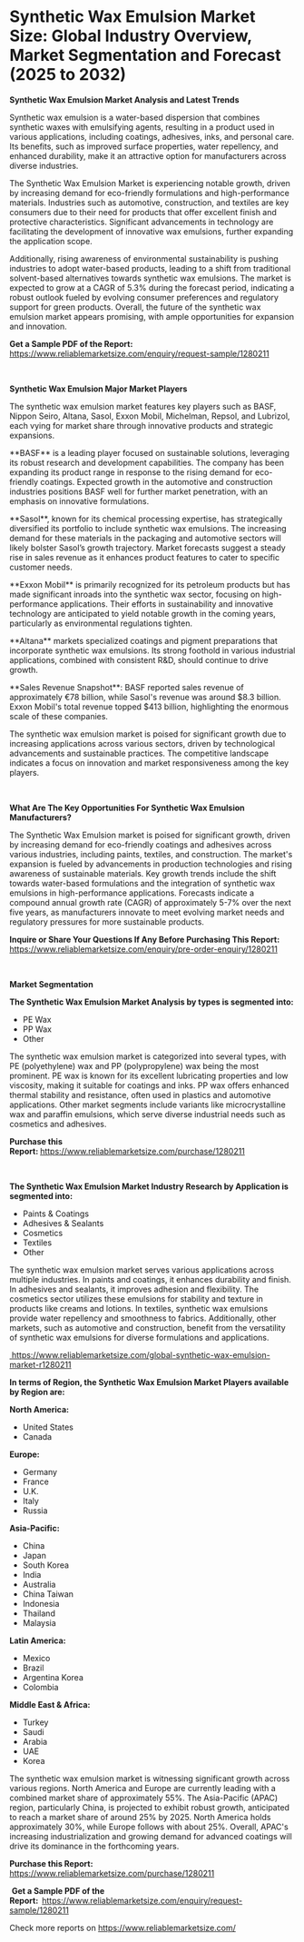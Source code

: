 <p><h1>Synthetic Wax Emulsion Market Size: Global Industry Overview, Market Segmentation and Forecast (2025 to 2032)</h1></p><p><strong>Synthetic Wax Emulsion Market Analysis and Latest Trends</strong></p>
<p><p>Synthetic wax emulsion is a water-based dispersion that combines synthetic waxes with emulsifying agents, resulting in a product used in various applications, including coatings, adhesives, inks, and personal care. Its benefits, such as improved surface properties, water repellency, and enhanced durability, make it an attractive option for manufacturers across diverse industries.</p><p>The Synthetic Wax Emulsion Market is experiencing notable growth, driven by increasing demand for eco-friendly formulations and high-performance materials. Industries such as automotive, construction, and textiles are key consumers due to their need for products that offer excellent finish and protective characteristics. Significant advancements in technology are facilitating the development of innovative wax emulsions, further expanding the application scope.</p><p>Additionally, rising awareness of environmental sustainability is pushing industries to adopt water-based products, leading to a shift from traditional solvent-based alternatives towards synthetic wax emulsions. The market is expected to grow at a CAGR of 5.3% during the forecast period, indicating a robust outlook fueled by evolving consumer preferences and regulatory support for green products. Overall, the future of the synthetic wax emulsion market appears promising, with ample opportunities for expansion and innovation.</p></p>
<p><strong>Get a Sample PDF of the Report:&nbsp;</strong> <a href="https://www.reliablemarketsize.com/enquiry/request-sample/1280211?utm_campaign=2300&utm_medium=2&utm_source=Github&utm_content=ia&utm_term=24032025&utm_id=synthetic-wax-emulsion">https://www.reliablemarketsize.com/enquiry/request-sample/1280211</a></p>
<p>&nbsp;</p>
<p><strong>Synthetic Wax Emulsion Major Market Players</strong></p>
<p><p>The synthetic wax emulsion market features key players such as BASF, Nippon Seiro, Altana, Sasol, Exxon Mobil, Michelman, Repsol, and Lubrizol, each vying for market share through innovative products and strategic expansions.</p><p>**BASF** is a leading player focused on sustainable solutions, leveraging its robust research and development capabilities. The company has been expanding its product range in response to the rising demand for eco-friendly coatings. Expected growth in the automotive and construction industries positions BASF well for further market penetration, with an emphasis on innovative formulations.</p><p>**Sasol**, known for its chemical processing expertise, has strategically diversified its portfolio to include synthetic wax emulsions. The increasing demand for these materials in the packaging and automotive sectors will likely bolster Sasol’s growth trajectory. Market forecasts suggest a steady rise in sales revenue as it enhances product features to cater to specific customer needs.</p><p>**Exxon Mobil** is primarily recognized for its petroleum products but has made significant inroads into the synthetic wax sector, focusing on high-performance applications. Their efforts in sustainability and innovative technology are anticipated to yield notable growth in the coming years, particularly as environmental regulations tighten.</p><p>**Altana** markets specialized coatings and pigment preparations that incorporate synthetic wax emulsions. Its strong foothold in various industrial applications, combined with consistent R&D, should continue to drive growth. </p><p>**Sales Revenue Snapshot**: BASF reported sales revenue of approximately €78 billion, while Sasol's revenue was around $8.3 billion. Exxon Mobil's total revenue topped $413 billion, highlighting the enormous scale of these companies.</p><p>The synthetic wax emulsion market is poised for significant growth due to increasing applications across various sectors, driven by technological advancements and sustainable practices. The competitive landscape indicates a focus on innovation and market responsiveness among the key players.</p></p>
<p>&nbsp;</p>
<p><strong>What Are The Key Opportunities For Synthetic Wax Emulsion Manufacturers?</strong></p>
<p><p>The Synthetic Wax Emulsion market is poised for significant growth, driven by increasing demand for eco-friendly coatings and adhesives across various industries, including paints, textiles, and construction. The market's expansion is fueled by advancements in production technologies and rising awareness of sustainable materials. Key growth trends include the shift towards water-based formulations and the integration of synthetic wax emulsions in high-performance applications. Forecasts indicate a compound annual growth rate (CAGR) of approximately 5-7% over the next five years, as manufacturers innovate to meet evolving market needs and regulatory pressures for more sustainable products.</p></p>
<p><strong>Inquire or Share Your Questions If Any Before Purchasing This Report:</strong> <a href="https://www.reliablemarketsize.com/enquiry/pre-order-enquiry/1280211?utm_campaign=2300&utm_medium=2&utm_source=Github&utm_content=ia&utm_term=24032025&utm_id=synthetic-wax-emulsion">https://www.reliablemarketsize.com/enquiry/pre-order-enquiry/1280211</a></p>
<p>&nbsp;</p>
<p><strong>Market Segmentation</strong></p>
<p><strong>The Synthetic Wax Emulsion Market Analysis by types is segmented into:</strong></p>
<p><ul><li>PE Wax</li><li>PP Wax</li><li>Other</li></ul></p>
<p><p>The synthetic wax emulsion market is categorized into several types, with PE (polyethylene) wax and PP (polypropylene) wax being the most prominent. PE wax is known for its excellent lubricating properties and low viscosity, making it suitable for coatings and inks. PP wax offers enhanced thermal stability and resistance, often used in plastics and automotive applications. Other market segments include variants like microcrystalline wax and paraffin emulsions, which serve diverse industrial needs such as cosmetics and adhesives.</p></p>
<p><strong>Purchase this Report:&nbsp;</strong><a href="https://www.reliablemarketsize.com/purchase/1280211?utm_campaign=2300&utm_medium=2&utm_source=Github&utm_content=ia&utm_term=24032025&utm_id=synthetic-wax-emulsion">https://www.reliablemarketsize.com/purchase/1280211</a></p>
<p>&nbsp;</p>
<p><strong>The Synthetic Wax Emulsion Market Industry Research by Application is segmented into:</strong></p>
<p><ul><li>Paints & Coatings</li><li>Adhesives & Sealants</li><li>Cosmetics</li><li>Textiles</li><li>Other</li></ul></p>
<p><p>The synthetic wax emulsion market serves various applications across multiple industries. In paints and coatings, it enhances durability and finish. In adhesives and sealants, it improves adhesion and flexibility. The cosmetics sector utilizes these emulsions for stability and texture in products like creams and lotions. In textiles, synthetic wax emulsions provide water repellency and smoothness to fabrics. Additionally, other markets, such as automotive and construction, benefit from the versatility of synthetic wax emulsions for diverse formulations and applications.</p></p>
<p><a href="https://www.reliablemarketsize.com/global-synthetic-wax-emulsion-market-r1280211?utm_campaign=2300&utm_medium=2&utm_source=Github&utm_content=ia&utm_term=24032025&utm_id=synthetic-wax-emulsion">&nbsp;https://www.reliablemarketsize.com/global-synthetic-wax-emulsion-market-r1280211</a></p>
<p><strong>In terms of Region, the Synthetic Wax Emulsion Market Players available by Region are:</strong></p>
<p>
    <p> <strong> North America: </strong>
        <ul>
            <li>United States</li>
            <li>Canada</li>
        </ul>
        </p> 
    <p> <strong> Europe: </strong>
        <ul>
            <li>Germany</li>
            <li>France</li>
            <li>U.K.</li>
            <li>Italy</li>
            <li>Russia</li>
        </ul>
        </p> 
    <p> <strong> Asia-Pacific: </strong>
        <ul>
            <li>China</li>
            <li>Japan</li>
            <li>South Korea</li>
            <li>India</li>
            <li>Australia</li>
            <li>China Taiwan</li>
            <li>Indonesia</li>
            <li>Thailand</li>
            <li>Malaysia</li>
        </ul>
        </p> 
    <p> <strong> Latin America: </strong>
        <ul>
            <li>Mexico</li>
            <li>Brazil</li>
            <li>Argentina Korea</li>
            <li>Colombia</li>
        </ul>
        </p> 
    <p> <strong> Middle East & Africa: </strong>
        <ul>
            <li>Turkey</li>
            <li>Saudi</li>
            <li>Arabia</li>
            <li>UAE</li>
            <li>Korea</li>
        </ul>
    </p>
    </p>
<p><p>The synthetic wax emulsion market is witnessing significant growth across various regions. North America and Europe are currently leading with a combined market share of approximately 55%. The Asia-Pacific (APAC) region, particularly China, is projected to exhibit robust growth, anticipated to reach a market share of around 25% by 2025. North America holds approximately 30%, while Europe follows with about 25%. Overall, APAC's increasing industrialization and growing demand for advanced coatings will drive its dominance in the forthcoming years.</p></p>
<p><strong>Purchase this Report: </strong><a href="https://www.reliablemarketsize.com/purchase/1280211?utm_campaign=2300&utm_medium=2&utm_source=Github&utm_content=ia&utm_term=24032025&utm_id=synthetic-wax-emulsion">https://www.reliablemarketsize.com/purchase/1280211</a></p>
<p>&nbsp;<strong>Get a Sample PDF of the Report:&nbsp;&nbsp;</strong><a href="https://www.reliablemarketsize.com/enquiry/request-sample/1280211?utm_campaign=2300&utm_medium=2&utm_source=Github&utm_content=ia&utm_term=24032025&utm_id=synthetic-wax-emulsion">https://www.reliablemarketsize.com/enquiry/request-sample/1280211</a></p>
<p><strong></strong></p>
<p>Check more reports on <a href="https://www.reliablemarketsize.com/?utm_campaign=2300&utm_medium=2&utm_source=Github&utm_content=ia&utm_term=24032025&utm_id=synthetic-wax-emulsion">https://www.reliablemarketsize.com/</a></p>